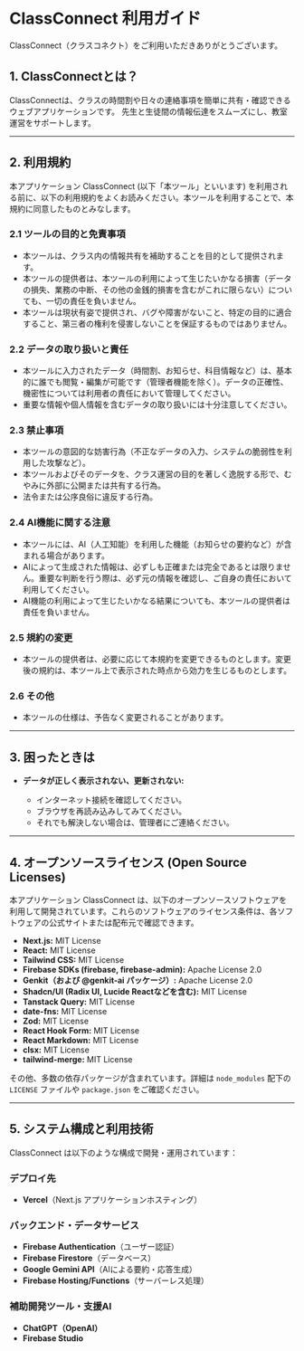 

# ClassConnect 利用ガイド

ClassConnect（クラスコネクト）をご利用いただきありがとうございます。

## 1. ClassConnectとは？

ClassConnectは、クラスの時間割や日々の連絡事項を簡単に共有・確認できるウェブアプリケーションです。
先生と生徒間の情報伝達をスムーズにし、教室運営をサポートします。

---

## 2. 利用規約

本アプリケーション ClassConnect (以下「本ツール」といいます) を利用される前に、以下の利用規約をよくお読みください。本ツールを利用することで、本規約に同意したものとみなします。

### 2.1 ツールの目的と免責事項

* 本ツールは、クラス内の情報共有を補助することを目的として提供されます。
* 本ツールの提供者は、本ツールの利用によって生じたいかなる損害（データの損失、業務の中断、その他の金銭的損害を含むがこれに限らない）についても、一切の責任を負いません。
* 本ツールは現状有姿で提供され、バグや障害がないこと、特定の目的に適合すること、第三者の権利を侵害しないことを保証するものではありません。

### 2.2 データの取り扱いと責任

* 本ツールに入力されたデータ（時間割、お知らせ、科目情報など）は、基本的に誰でも閲覧・編集が可能です（管理者機能を除く）。データの正確性、機密性については利用者の責任において管理してください。
* 重要な情報や個人情報を含むデータの取り扱いには十分注意してください。

### 2.3 禁止事項

* 本ツールの意図的な妨害行為（不正なデータの入力、システムの脆弱性を利用した攻撃など）。
* 本ツールおよびそのデータを、クラス運営の目的を著しく逸脱する形で、むやみに外部に公開または共有する行為。
* 法令または公序良俗に違反する行為。

### 2.4 AI機能に関する注意

* 本ツールには、AI（人工知能）を利用した機能（お知らせの要約など）が含まれる場合があります。
* AIによって生成された情報は、必ずしも正確または完全であるとは限りません。重要な判断を行う際は、必ず元の情報を確認し、ご自身の責任において利用してください。
* AI機能の利用によって生じたいかなる結果についても、本ツールの提供者は責任を負いません。

### 2.5 規約の変更

* 本ツールの提供者は、必要に応じて本規約を変更できるものとします。変更後の規約は、本ツール上で表示された時点から効力を生じるものとします。

### 2.6 その他

* 本ツールの仕様は、予告なく変更されることがあります。

---

## 3. 困ったときは

* **データが正しく表示されない、更新されない:**

  * インターネット接続を確認してください。
  * ブラウザを再読み込みしてみてください。
  * それでも解決しない場合は、管理者にご連絡ください。

---

## 4. オープンソースライセンス (Open Source Licenses)

本アプリケーション ClassConnect は、以下のオープンソースソフトウェアを利用して開発されています。これらのソフトウェアのライセンス条件は、各ソフトウェアの公式サイトまたは配布元で確認できます。

* **Next.js:** MIT License
* **React:** MIT License
* **Tailwind CSS:** MIT License
* **Firebase SDKs (firebase, firebase-admin):** Apache License 2.0
* **Genkit（および @genkit-ai パッケージ）:** Apache License 2.0
* **Shadcn/UI (Radix UI, Lucide Reactなどを含む):** MIT License
* **Tanstack Query:** MIT License
* **date-fns:** MIT License
* **Zod:** MIT License
* **React Hook Form:** MIT License
* **React Markdown:** MIT License
* **clsx:** MIT License
* **tailwind-merge:** MIT License

その他、多数の依存パッケージが含まれています。詳細は `node_modules` 配下の `LICENSE` ファイルや `package.json` をご確認ください。

---

## 5. システム構成と利用技術

ClassConnect は以下のような構成で開発・運用されています：

### デプロイ先

* **Vercel**（Next.js アプリケーションホスティング）

### バックエンド・データサービス

* **Firebase Authentication**（ユーザー認証）
* **Firebase Firestore**（データベース）
* **Google Gemini API**（AIによる要約・応答生成）
* **Firebase Hosting/Functions**（サーバーレス処理）

### 補助開発ツール・支援AI

* **ChatGPT（OpenAI）**
* **Firebase Studio**
